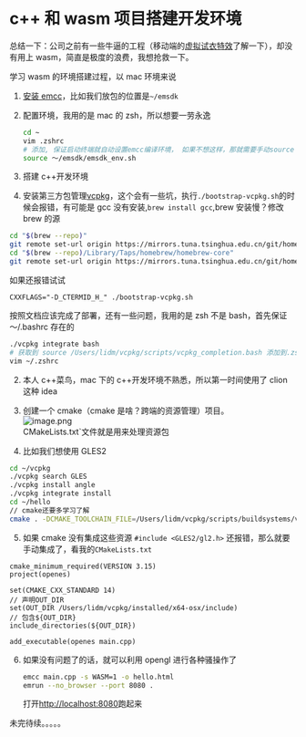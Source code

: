 # c++ 和 wasm 项目搭建开发环境

总结一下：公司之前有一些牛逼的工程（移动端的[虚拟试衣特效](https://www.cloudream.com/)了解一下），却没有用上 wasm，简直是极度的浪费，我想抢救一下。
  
学习 wasm 的环境搭建过程，以 mac 环境来说

1. [安装 emcc](https://emcc.zcopy.site/docs/getting_started/downloads/)，比如我们放包的位置是`~/emsdk`


2. 配置环境，我用的是 mac 的 zsh，所以想要一劳永逸

   ```bash
   cd ~
   vim .zshrc
   # 添加, 保证启动终端就自动设置emcc编译环境， 如果不想这样，那就需要手动source ～/emsdk/emsdk_env.sh
   source ～/emsdk/emsdk_env.sh
   ```

3. 搭建 c++开发环境
4. 安装第三方包管理[vcpkg](https://github.com/microsoft/vcpkg)，这个会有一些坑，执行`./bootstrap-vcpkg.sh`的时候会报错，有可能是 gcc 没有安装,`brew install gcc`,brew 安装慢？修改 brew 的源

```bash
cd "$(brew --repo)"
git remote set-url origin https://mirrors.tuna.tsinghua.edu.cn/git/homebrew/brew.git
cd "$(brew --repo)/Library/Taps/homebrew/homebrew-core"
git remote set-url origin https://mirrors.tuna.tsinghua.edu.cn/git/homebrew/homebrew-core.git
```

如果还报错试试

```language
CXXFLAGS="-D_CTERMID_H_" ./bootstrap-vcpkg.sh
```

按照文档应该完成了部署，还有一些问题，我用的是 zsh 不是 bash，首先保证～/.bashrc 存在的

```bash
./vcpkg integrate bash
# 获取到 source /Users/lidm/vcpkg/scripts/vcpkg_completion.bash 添加到.zshrc
vim ~/.zshrc
```

2. 本人 c++菜鸟，mac 下的 c++开发环境不熟悉，所以第一时间使用了 clion 这种 idea

3. 创建一个 cmake（cmake 是啥？跨端的资源管理）项目。<br>
   ![image.png](http://lidomi.oss-cn-shenzhen.aliyuncs.com/image/png/a944a351e62cbcdbe1be4333f20fe840/image.png)<br>
   CMakeLists.txt`文件就是用来处理资源包

4. 比如我们想使用 GLES2

```bash
cd ~/vcpkg
./vcpkg search GLES
./vcpkg install angle
./vcpkg integrate install
cd ~/hello
// cmake还要多学习了解
cmake . -DCMAKE_TOOLCHAIN_FILE=/Users/lidm/vcpkg/scripts/buildsystems/vcpkg.cmake
```

5. 如果 cmake 没有集成这些资源 `#include <GLES2/gl2.h>` 还报错，那么就要手动集成了，看我的`CMakeLists.txt`

```vim
cmake_minimum_required(VERSION 3.15)
project(openes)

set(CMAKE_CXX_STANDARD 14)
// 声明OUT_DIR
set(OUT_DIR /Users/lidm/vcpkg/installed/x64-osx/include)
// 包含${OUT_DIR}
include_directories(${OUT_DIR})

add_executable(openes main.cpp)
```

6. 如果没有问题了的话，就可以利用 opengl 进行各种骚操作了


    ```bash
    emcc main.cpp -s WASM=1 -o hello.html
    emrun --no_browser --port 8080 .
    ```

    打开[http://localhost:8080](http://localhost:8080)跑起来

未完待续。。。。。

